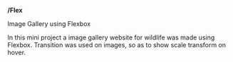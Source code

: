 <b>/Flex</b><br>
</h5>Image Gallery using Flexbox</h5>
<p>In this mini project a image gallery website for wildlife was made using Flexbox.
Transition was used on images, so as to show scale transform on hover.</p><br>
